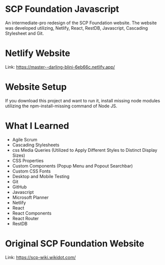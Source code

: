 # SCP Foundation Javascript
An intermediate-pro redesign of the SCP Foundation website. The website was developed utilizing, Netlify, React, RestDB, Javascript, Cascading Stylesheet and Git.


# Netlify Website
Link: https://master--darling-blini-6eb66c.netlify.app/


# Website Setup
If you download this project and want to run it, install missing node modules utilizing the npm-install-missing command of Node JS.


# What I Learned
* Agile Scrum
* Cascading Stylesheets
* css Media Queries (Utilized to Apply Different Styles to Distinct Display Sizes)
* CSS Properties
* Custom Components (Popup Menu and Popout Searchbar)
* Custom CSS Fonts
* Desktop and Mobile Testing
* Git
* GitHub
* Javascript
* Microsoft Planner
* Netlify
* React
* React Components
* React Router
* RestDB


# Original SCP Foundation Website
Link: https://scp-wiki.wikidot.com/
